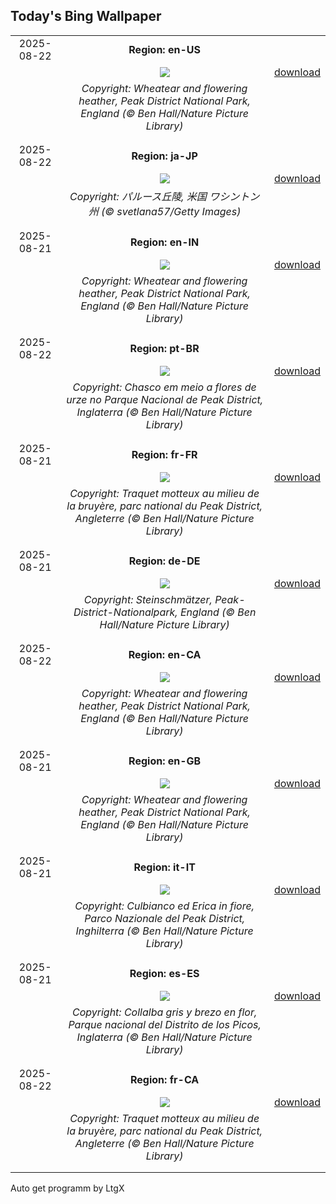 ## Today's Bing Wallpaper
|      |      |      |
| :----: | :----: | :----: |
|2025-08-22|**Region: en-US**||
||![](https://www.bing.com/th?id=OHR.WheatearBird_EN-US2132045619_UHD.jpg&pid=hp&w=1152&h=648&rs=1&c=4)| [download](https://www.bing.com/th?id=OHR.WheatearBird_EN-US2132045619_UHD.jpg)|
||*Copyright: Wheatear and flowering heather, Peak District National Park, England (© Ben Hall/Nature Picture Library)*
||
|||
|2025-08-22|**Region: ja-JP**||
||![](https://www.bing.com/th?id=OHR.PalouseWA_JA-JP5363056424_UHD.jpg&pid=hp&w=1152&h=648&rs=1&c=4)| [download](https://www.bing.com/th?id=OHR.PalouseWA_JA-JP5363056424_UHD.jpg)|
||*Copyright: パルース丘陵, 米国 ワシントン州 (© svetlana57/Getty Images)*
||
|||
|2025-08-21|**Region: en-IN**||
||![](https://www.bing.com/th?id=OHR.WheatearBird_EN-IN2858155891_UHD.jpg&pid=hp&w=1152&h=648&rs=1&c=4)| [download](https://www.bing.com/th?id=OHR.WheatearBird_EN-IN2858155891_UHD.jpg)|
||*Copyright: Wheatear and flowering heather, Peak District National Park, England (© Ben Hall/Nature Picture Library)*
||
|||
|2025-08-22|**Region: pt-BR**||
||![](https://www.bing.com/th?id=OHR.WheatearBird_PT-BR5430723539_UHD.jpg&pid=hp&w=1152&h=648&rs=1&c=4)| [download](https://www.bing.com/th?id=OHR.WheatearBird_PT-BR5430723539_UHD.jpg)|
||*Copyright: Chasco em meio a flores de urze no Parque Nacional de Peak District, Inglaterra (© Ben Hall/Nature Picture Library)*
||
|||
|2025-08-21|**Region: fr-FR**||
||![](https://www.bing.com/th?id=OHR.WheatearBird_FR-FR6118377367_UHD.jpg&pid=hp&w=1152&h=648&rs=1&c=4)| [download](https://www.bing.com/th?id=OHR.WheatearBird_FR-FR6118377367_UHD.jpg)|
||*Copyright: Traquet motteux au milieu de la bruyère, parc national du Peak District, Angleterre (© Ben Hall/Nature Picture Library)*
||
|||
|2025-08-21|**Region: de-DE**||
||![](https://www.bing.com/th?id=OHR.WheatearBird_DE-DE8545255513_UHD.jpg&pid=hp&w=1152&h=648&rs=1&c=4)| [download](https://www.bing.com/th?id=OHR.WheatearBird_DE-DE8545255513_UHD.jpg)|
||*Copyright: Steinschmätzer, Peak-District-Nationalpark, England (© Ben Hall/Nature Picture Library)*
||
|||
|2025-08-22|**Region: en-CA**||
||![](https://www.bing.com/th?id=OHR.WheatearBird_EN-CA8907713777_UHD.jpg&pid=hp&w=1152&h=648&rs=1&c=4)| [download](https://www.bing.com/th?id=OHR.WheatearBird_EN-CA8907713777_UHD.jpg)|
||*Copyright: Wheatear and flowering heather, Peak District National Park, England (© Ben Hall/Nature Picture Library)*
||
|||
|2025-08-21|**Region: en-GB**||
||![](https://www.bing.com/th?id=OHR.WheatearBird_EN-GB3697571059_UHD.jpg&pid=hp&w=1152&h=648&rs=1&c=4)| [download](https://www.bing.com/th?id=OHR.WheatearBird_EN-GB3697571059_UHD.jpg)|
||*Copyright: Wheatear and flowering heather, Peak District National Park, England (© Ben Hall/Nature Picture Library)*
||
|||
|2025-08-21|**Region: it-IT**||
||![](https://www.bing.com/th?id=OHR.WheatearBird_IT-IT3442241392_UHD.jpg&pid=hp&w=1152&h=648&rs=1&c=4)| [download](https://www.bing.com/th?id=OHR.WheatearBird_IT-IT3442241392_UHD.jpg)|
||*Copyright: Culbianco ed Erica in fiore, Parco Nazionale del Peak District, Inghilterra (© Ben Hall/Nature Picture Library)*
||
|||
|2025-08-21|**Region: es-ES**||
||![](https://www.bing.com/th?id=OHR.WheatearBird_ES-ES5268602791_UHD.jpg&pid=hp&w=1152&h=648&rs=1&c=4)| [download](https://www.bing.com/th?id=OHR.WheatearBird_ES-ES5268602791_UHD.jpg)|
||*Copyright: Collalba gris y brezo en flor, Parque nacional del Distrito de los Picos, Inglaterra (© Ben Hall/Nature Picture Library)*
||
|||
|2025-08-22|**Region: fr-CA**||
||![](https://www.bing.com/th?id=OHR.WheatearBird_FR-CA7419271130_UHD.jpg&pid=hp&w=1152&h=648&rs=1&c=4)| [download](https://www.bing.com/th?id=OHR.WheatearBird_FR-CA7419271130_UHD.jpg)|
||*Copyright: Traquet motteux au milieu de la bruyère, parc national du Peak District, Angleterre (© Ben Hall/Nature Picture Library)*
||
|||

Auto get programm by LtgX
